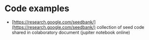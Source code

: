 # Code examples



* [https://research.google.com/seedbank/](https://research.google.com/seedbank/) collection of seed code shared in colaboratory document \(jupiter notebook online\)



